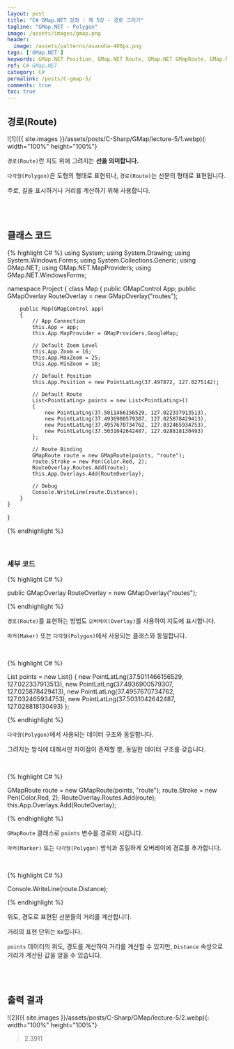 ```yaml
---
layout: post
title: "C# GMap.NET 강좌 : 제 5강 - 경로 그리기"
tagline: "GMap.NET - Polygon"
image: /assets/images/gmap.png
header:
  image: /assets/patterns/asanoha-400px.png
tags: ['GMap.NET']
keywords: GMap.NET Position, GMap.NET Route, GMap.NET GMapRoute, GMap.NET Draw Route, GMap.NET Route Distance
ref: C#-GMap.NET
category: C#
permalink: /posts/C-gmap-5/
comments: true
toc: true
---
```


## 경로(Route)

![1]({{ site.images }}/assets/posts/C-Sharp/GMap/lecture-5/1.webp){: width="100%" height="100%"}

`경로(Route)`란 지도 위에 그려지는 **선을 의미합니다.**

`다각형(Polygon)`은 도형의 형태로 표현되나, `경로(Route)`는 선분의 형태로 표현됩니다.

주로, 길을 표시하거나 거리를 계산하기 위해 사용합니다.

<br>
<br>

## 클래스 코드

{% highlight C# %}
using System;
using System.Drawing;
using System.Windows.Forms;
using System.Collections.Generic;
using GMap.NET;
using GMap.NET.MapProviders;
using GMap.NET.WindowsForms;

namespace Project
{
    class Map
    {
        public GMapControl App;
        public GMapOverlay RouteOverlay = new GMapOverlay("routes");

        public Map(GMapControl app)
        {
            // App Connection
            this.App = app;
            this.App.MapProvider = GMapProviders.GoogleMap;

            // Default Zoom Level
            this.App.Zoom = 16;
            this.App.MaxZoom = 25;
            this.App.MinZoom = 10;

            // Default Position
            this.App.Position = new PointLatLng(37.497872, 127.0275142);

            // Default Route
            List<PointLatLng> points = new List<PointLatLng>()
            {
                new PointLatLng(37.5011466156529, 127.022337913513),
                new PointLatLng(37.4936900579307, 127.025878429413),
                new PointLatLng(37.4957670734762, 127.032465934753),
                new PointLatLng(37.5031042642487, 127.028818130493)
            };

            // Route Binding
            GMapRoute route = new GMapRoute(points, "route");
            route.Stroke = new Pen(Color.Red, 2);
            RouteOverlay.Routes.Add(route);
            this.App.Overlays.Add(RouteOverlay);

            // Debug
            Console.WriteLine(route.Distance);
        }
    }
}

{% endhighlight %}

<br>

### 세부 코드

{% highlight C# %}

public GMapOverlay RouteOverlay = new GMapOverlay("routes");

{% endhighlight %}

`경로(Route)`를 표현하는 방법도 `오버레이(Overlay)`를 사용하여 지도에 표시합니다.

`마커(Maker)` 또는 `다각형(Polygon)`에서 사용되는 클래스와 동일합니다.

<br>

{% highlight C# %}

List<PointLatLng> points = new List<PointLatLng>()
{
    new PointLatLng(37.5011466156529, 127.022337913513),
    new PointLatLng(37.4936900579307, 127.025878429413),
    new PointLatLng(37.4957670734762, 127.032465934753),
    new PointLatLng(37.5031042642487, 127.028818130493)
};

{% endhighlight %}

`다각형(Polygon)`에서 사용되는 데이터 구조와 동일합니다.

그려지는 방식에 대해서만 차이점이 존재할 뿐, 동일한 데이터 구조를 갖습니다.

<br>

{% highlight C# %}

GMapRoute route = new GMapRoute(points, "route");
route.Stroke = new Pen(Color.Red, 2);
RouteOverlay.Routes.Add(route);
this.App.Overlays.Add(RouteOverlay);

{% endhighlight %}

`GMapRoute` 클래스로 `points` 변수를 경로화 시킵니다.

`마커(Marker)` 또는 `다각형(Polygon)` 방식과 동일하게 오버레이에 경로를 추가합니다.

<br>

{% highlight C# %}

Console.WriteLine(route.Distance);

{% endhighlight %}

위도, 경도로 표현된 선분들의 거리를 계산합니다.

거리의 표현 단위는 `Km`입니다.

`points` 데이터의 위도, 경도를 계산하여 거리를 계산할 수 있지만, `Distance` 속성으로 거리가 계산된 값을 얻을 수 있습니다.

<br>
<br>

## 출력 결과

![2]({{ site.images }}/assets/posts/C-Sharp/GMap/lecture-5/2.webp){: width="100%" height="100%"}

> 2.3911
